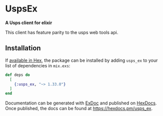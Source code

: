 # UspsEx

**A Usps client for elixir**

This client has feature parity to the usps web tools api.

## Installation

If [available in Hex](https://hex.pm/docs/publish), the package can be installed
by adding `usps_ex` to your list of dependencies in `mix.exs`:

```elixir
def deps do
  [
    {:usps_ex, "~> 1.33.0"}
  ]
end
```

Documentation can be generated with [ExDoc](https://github.com/elixir-lang/ex_doc)
and published on [HexDocs](https://hexdocs.pm). Once published, the docs can
be found at <https://hexdocs.pm/usps_ex>.

